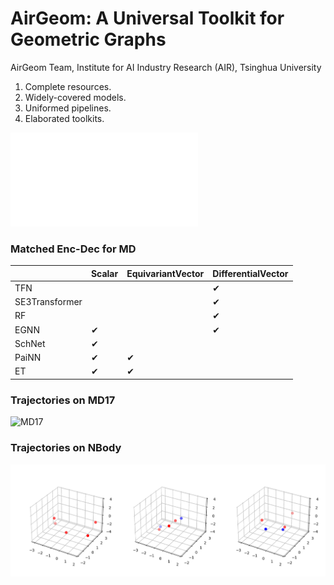 # AirGeom: A Universal Toolkit for Geometric Graphs

AirGeom Team, Institute for AI Industry Research (AIR), Tsinghua University

1. Complete resources.
2. Widely-covered models.
3. Uniformed pipelines.
4. Elaborated toolkits.

![Design](assets/airgeom_fig.pdf "Design")

### Matched Enc-Dec for MD

|                | Scalar   | EquivariantVector | DifferentialVector |
| -------------- | -------- | ----------------- | ------------------ |
| TFN            |          |                   | &#10004;           |
| SE3Transformer |          |                   | &#10004;           |
| RF             |          |                   | &#10004;           |
| EGNN           | &#10004; |                   | &#10004;           |
| SchNet         | &#10004; |                   |                    |
| PaiNN          | &#10004; | &#10004;          |                    |
| ET             | &#10004; | &#10004;          |                    |

### Trajectories on MD17

![MD17](assets/md17_dynamics.gif "MD17")


### Trajectories on NBody

![NBody](assets/nbody.gif "NBody")